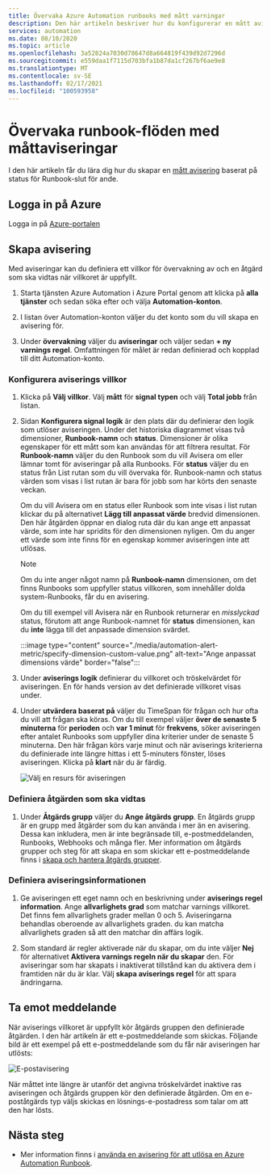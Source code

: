 ```yaml
---
title: Övervaka Azure Automation runbooks med mått varningar
description: Den här artikeln beskriver hur du konfigurerar en mått avisering baserat på status för Runbook-slut för ande.
services: automation
ms.date: 08/10/2020
ms.topic: article
ms.openlocfilehash: 3a52824a7030d78647d8a664819f439d92d7296d
ms.sourcegitcommit: e559daa1f7115d703bfa1b87da1cf267bf6ae9e8
ms.translationtype: MT
ms.contentlocale: sv-SE
ms.lasthandoff: 02/17/2021
ms.locfileid: "100593958"
---
```

# <a name="monitor-runbooks-with-metric-alerts"></a>Övervaka runbook-flöden med måttaviseringar

I den här artikeln får du lära dig hur du skapar en [mått avisering](../azure-monitor/alerts/alerts-metric-overview.md) baserat på status för Runbook-slut för ande.

## <a name="sign-in-to-azure"></a>Logga in på Azure

Logga in på [Azure-portalen](https://portal.azure.com)

## <a name="create-alert"></a>Skapa avisering

Med aviseringar kan du definiera ett villkor för övervakning av och en åtgärd som ska vidtas när villkoret är uppfyllt.

1. Starta tjänsten Azure Automation i Azure Portal genom att klicka på **alla tjänster** och sedan söka efter och välja **Automation-konton**.

2. I listan över Automation-konton väljer du det konto som du vill skapa en avisering för. 

3. Under **övervakning** väljer du **aviseringar** och väljer sedan **+ ny varnings regel**. Omfattningen för målet är redan definierad och kopplad till ditt Automation-konto.

### <a name="configure-alert-criteria"></a>Konfigurera aviserings villkor

1. Klicka på **Välj villkor**. Välj **mått** för **signal typen** och välj **Total jobb** från listan.

2. Sidan **Konfigurera signal logik** är den plats där du definierar den logik som utlöser aviseringen. Under det historiska diagrammet visas två dimensioner, **Runbook-namn** och **status**. Dimensioner är olika egenskaper för ett mått som kan användas för att filtrera resultat. För **Runbook-namn** väljer du den Runbook som du vill Avisera om eller lämnar tomt för aviseringar på alla Runbooks. För **status** väljer du en status från List rutan som du vill övervaka för. Runbook-namn och status värden som visas i list rutan är bara för jobb som har körts den senaste veckan.

   Om du vill Avisera om en status eller Runbook som inte visas i list rutan klickar du på alternativet **Lägg till anpassat värde** bredvid dimensionen. Den här åtgärden öppnar en dialog ruta där du kan ange ett anpassat värde, som inte har spridits för den dimensionen nyligen. Om du anger ett värde som inte finns för en egenskap kommer aviseringen inte att utlösas.

   > [!NOTE]
   > Om du inte anger något namn på **Runbook-namn** dimensionen, om det finns Runbooks som uppfyller status villkoren, som innehåller dolda system-Runbooks, får du en avisering.

    Om du till exempel vill Avisera när en Runbook returnerar en _misslyckad_ status, förutom att ange Runbook-namnet för **status** dimensionen, kan du **inte** lägga till det anpassade dimension svärdet.

    :::image type="content" source="./media/automation-alert-metric/specify-dimension-custom-value.png" alt-text="Ange anpassat dimensions värde" border="false":::

3. Under **aviserings logik** definierar du villkoret och tröskelvärdet för aviseringen. En för hands version av det definierade villkoret visas under.

4. Under **utvärdera baserat på** väljer du TimeSpan för frågan och hur ofta du vill att frågan ska köras. Om du till exempel väljer **över de senaste 5 minuterna** för **perioden** och **var 1 minut** för **frekvens**, söker aviseringen efter antalet Runbooks som uppfyller dina kriterier under de senaste 5 minuterna. Den här frågan körs varje minut och när aviserings kriterierna du definierade inte längre hittas i ett 5-minuters fönster, löses aviseringen. Klicka på **klart** när du är färdig.

   ![Välj en resurs för aviseringen](./media/automation-alert-activity-log/configure-signal-logic.png)

### <a name="define-the-action-to-take"></a>Definiera åtgärden som ska vidtas

1. Under **Åtgärds grupp** väljer du **Ange åtgärds grupp**. En åtgärds grupp är en grupp med åtgärder som du kan använda i mer än en avisering. Dessa kan inkludera, men är inte begränsade till, e-postmeddelanden, Runbooks, Webhooks och många fler. Mer information om åtgärds grupper och steg för att skapa en som skickar ett e-postmeddelande finns i [skapa och hantera åtgärds grupper](../azure-monitor/alerts/action-groups.md).

### <a name="define-alert-details"></a>Definiera aviseringsinformationen

1. Ge aviseringen ett eget namn och en beskrivning under **aviserings regel information**. Ange **allvarlighets grad** som matchar varnings villkoret. Det finns fem allvarlighets grader mellan 0 och 5. Aviseringarna behandlas oberoende av allvarlighets graden. du kan matcha allvarlighets graden så att den matchar din affärs logik.

1. Som standard är regler aktiverade när du skapar, om du inte väljer **Nej** för alternativet **Aktivera varnings regeln när du skapar** den. För aviseringar som har skapats i inaktiverat tillstånd kan du aktivera dem i framtiden när du är klar. Välj **skapa aviserings regel** för att spara ändringarna.

## <a name="receive-notification"></a>Ta emot meddelande

När aviserings villkoret är uppfyllt kör åtgärds gruppen den definierade åtgärden. I den här artikeln är ett e-postmeddelande som skickas. Följande bild är ett exempel på ett e-postmeddelande som du får när aviseringen har utlösts:

![E-postavisering](./media/automation-alert-activity-log/alert-email.png)

När måttet inte längre är utanför det angivna tröskelvärdet inaktive ras aviseringen och åtgärds gruppen kör den definierade åtgärden. Om en e-poståtgärds typ väljs skickas en lösnings-e-postadress som talar om att den har lösts.

## <a name="next-steps"></a>Nästa steg

* Mer information finns i [använda en avisering för att utlösa en Azure Automation Runbook](automation-create-alert-triggered-runbook.md).
